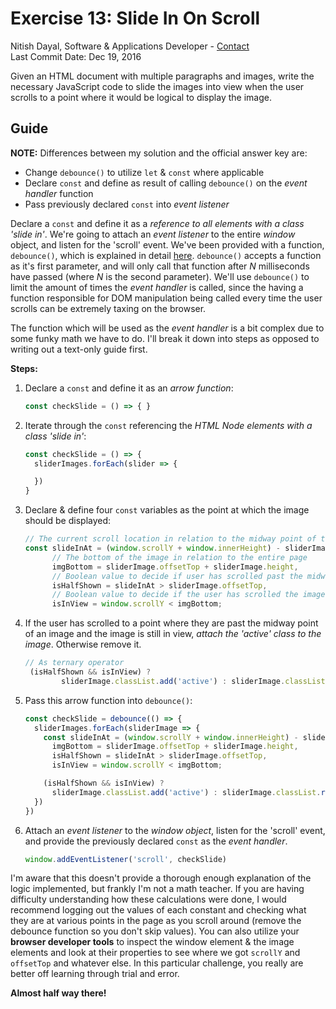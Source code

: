 # Exercise 13: Slide In On Scroll
Nitish Dayal, Software & Applications Developer - [Contact](http://nitishdayal.me)  
Last Commit Date: Dec 19, 2016

Given an HTML document with multiple paragraphs and images, write the necessary
  JavaScript code to slide the images into view when the user scrolls to a point
  where it would be logical to display the image.

## Guide

**NOTE:** Differences between my solution and the official answer key are:
  - Change `debounce()` to utilize `let` & `const` where applicable
  - Declare `const` and define as result of calling `debounce()` on the _event handler_ function
  - Pass previously declared `const` into _event listener_

Declare a `const` and define it as a _reference to all elements with a class 'slide in'_. 
  We're going to attach an _event listener_ to the entire _window_ object, and listen for the 
  'scroll' event. We've been provided with a function, `debounce()`, which is explained in detail 
  [here](https://davidwalsh.name/javascript-debounce-function). `debounce()` accepts a function 
  as it's first parameter, and will only call that function after _N_ milliseconds 
  have passed (where _N_ is the second parameter). We'll use `debounce()` to limit the 
  amount of times the _event handler_ is called, since the having a function
  responsible for DOM manipulation being called every time the user scrolls can be extremely
  taxing on the browser.

The function which will be used as the _event handler_ is a bit complex due to some funky
  math we have to do. I'll break it down into steps as opposed to writing out a text-only guide
  first.

**Steps:**

1. Declare a `const` and define it as an _arrow function_:

    ```JavaScript
    const checkSlide = () => { }
    ```

2. Iterate through the `const` referencing the _HTML Node elements with a class 'slide in'_:

    ```JavaScript
    const checkSlide = () => {
      sliderImages.forEach(slider => {

      })
    }
    ```

3. Declare & define four `const` variables as the point at which the image should be displayed:

    ```JavaScript
    // The current scroll location in relation to the midway point of the image
    const slideInAt = (window.scrollY + window.innerHeight) - sliderImage.height / 2,
          // The bottom of the image in relation to the entire page
          imgBottom = sliderImage.offsetTop + sliderImage.height,
          // Boolean value to decide if user has scrolled past the midway point of an image
          isHalfShown = slideInAt > sliderImage.offsetTop,
          // Boolean value to decide if the user has scrolled the image out of view
          isInView = window.scrollY < imgBottom;
    ```

4. If the user has scrolled to a point where they are past the midway point of an image
  and the image is still in view, _attach the 'active' class to the image_. Otherwise
  remove it.

    ```JavaScript
    // As ternary operator
     (isHalfShown && isInView) ?
            sliderImage.classList.add('active') : sliderImage.classList.remove('active');
    ```

5. Pass this arrow function into `debounce()`:

    ```JavaScript
    const checkSlide = debounce(() => {
      sliderImages.forEach(sliderImage => {
        const slideInAt = (window.scrollY + window.innerHeight) - sliderImage.height / 2,
          imgBottom = sliderImage.offsetTop + sliderImage.height,
          isHalfShown = slideInAt > sliderImage.offsetTop,
          isInView = window.scrollY < imgBottom;

        (isHalfShown && isInView) ?
          sliderImage.classList.add('active') : sliderImage.classList.remove('active');
      })
    })
    ```

6. Attach an _event listener_ to the _window object_, listen for the 'scroll' event,
  and provide the previously declared `const` as the _event handler_.

    ```JavaScript
    window.addEventListener('scroll', checkSlide)
    ```

I'm aware that this doesn't provide a thorough enough explanation of the logic
  implemented, but frankly I'm not a math teacher. If you are having difficulty
  understanding how these calculations were done, I would recommend logging out
  the values of each constant and checking what they are at various points in the
  page as you scroll around (remove the debounce function so you don't skip
  values). You can also utilize your **browser developer tools** to inspect the
  window element & the image elements and look at their properties to see
  where we got `scrollY` and `offsetTop` and whatever else. In this particular challenge,
  you really are better off learning through trial and error.

**Almost half way there!**